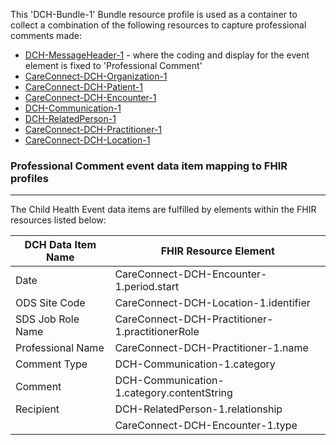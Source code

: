 This 'DCH-Bundle-1' Bundle resource profile is used as a container to collect a combination of the following resources to capture professional comments made:

- [DCH-MessageHeader-1] - where the coding and display for the event element is fixed to 'Professional Comment'
- [CareConnect-DCH-Organization-1]
- [CareConnect-DCH-Patient-1]
- [CareConnect-DCH-Encounter-1]
- [DCH-Communication-1]
- [DCH-RelatedPerson-1]
- [CareConnect-DCH-Practitioner-1]
- [CareConnect-DCH-Location-1]
                                                                                                   
### Professional Comment event data item mapping to FHIR profiles ###
----------
The Child Health Event data items are fulfilled by elements within the FHIR resources listed below:

| DCH Data Item Name | FHIR Resource Element                           |
|--------------------|-------------------------------------------------|
| Date               | CareConnect-DCH-Encounter-1.period.start        |
| ODS Site Code      | CareConnect-DCH-Location-1.identifier           |
| SDS Job Role Name  | CareConnect-DCH-Practitioner-1.practitionerRole |
| Professional Name  | CareConnect-DCH-Practitioner-1.name               |
| Comment Type       | DCH-Communication-1.category                    |
| Comment            | DCH-Communication-1.category.contentString      |
| Recipient          | DCH-RelatedPerson-1.relationship                |
|                    | CareConnect-DCH-Encounter-1.type                |


[DCH-MessageHeader-1]:dch-messageheader-1.html
[CareConnect-DCH-Organization-1]:careconnect-organization-1.html
[CareConnect-DCH-Patient-1]:careconnect-dch-patient-1.html
[CareConnect-DCH-Encounter-1]:careconnect-dch-encounter-1.html
[CareConnect-DCH-Practitioner-1]:careconnect-practitioner-1.html
[CareConnect-DCH-Location-1]:careconnect-location-1.html
[DCH-Communication-1]:dch-communication-1.html
[DCH-RelatedPerson-1]:dch-relatedperson-1.html
